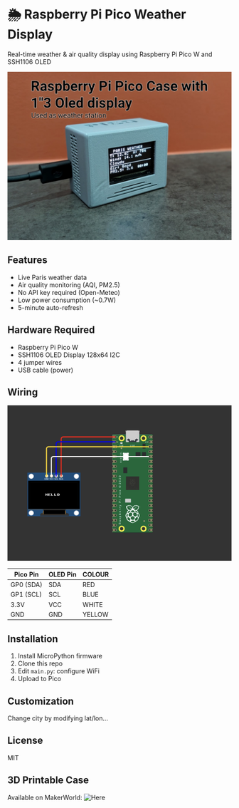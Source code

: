 # 🌦️ Raspberry Pi Pico Weather Display

Real-time weather & air quality display using Raspberry Pi Pico W and SSH1106 OLED

![Pico](images/pipico.png)

## Features
- Live Paris weather data
- Air quality monitoring (AQI, PM2.5)
- No API key required (Open-Meteo)
- Low power consumption (~0.7W)
- 5-minute auto-refresh

## Hardware Required
- Raspberry Pi Pico W
- SSH1106 OLED Display 128x64 I2C
- 4 jumper wires
- USB cable (power)

## Wiring
![Wiring](images/wiring.png)

| Pico Pin | OLED Pin | COLOUR |
|----------|----------|----------|
| GP0 (SDA)| SDA      | RED |
| GP1 (SCL)| SCL      | BLUE |
| 3.3V     | VCC      | WHITE |
| GND      | GND      | YELLOW |

## Installation
1. Install MicroPython firmware
2. Clone this repo
3. Edit `main.py`: configure WiFi
4. Upload to Pico

## Customization
Change city by modifying lat/lon...

## License
MIT

## 3D Printable Case
Available on MakerWorld: ![Here]([images/pipico.png](https://makerworld.com/fr/models/1857940-case-for-raspberry-pi-pico-ssh1106-oled-display#profileId-1986803))

